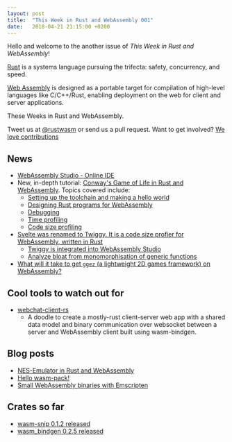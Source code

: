 ```yaml
---
layout: post
title:  "This Week in Rust and WebAssembly 001"
date:   2018-04-21 21:15:00 +0200
---
```

Hello and welcome to the another issue of *This Week in Rust and WebAssembly*!

[Rust](http://rust-lang.org) is a systems language pursuing the trifecta: safety, concurrency, and speed.

[Web Assembly](http://webassembly.org) is designed as a portable target for compilation of high-level languages like C/C++/Rust, enabling deployment on the web for client and server applications.

These Weeks in Rust and WebAssembly.

Tweet us at [@rustwasm](https://twitter.com/rustwasm) or send us a pull request. Want to get involved? [We love contributions](https://github.com/rust-lang-nursery/rust-wasm/blob/master/README.md)

## News
* [WebAssembly Studio - Online IDE](https://hacks.mozilla.org/2018/04/sneak-peek-at-webassembly-studio/)
* New, in-depth tutorial: [Conway's Game of Life in Rust and WebAssembly](https://rust-lang-nursery.github.io/rust-wasm/game-of-life/introduction.html). Topics covered include:
    * [Setting up the toolchain and making a hello world](https://rust-lang-nursery.github.io/rust-wasm/game-of-life/setup.html)
    * [Designing Rust programs for WebAssembly](https://rust-lang-nursery.github.io/rust-wasm/game-of-life/implementing.html)
    * [Debugging](https://rust-lang-nursery.github.io/rust-wasm/game-of-life/debugging.html)
    * [Time profiling](https://rust-lang-nursery.github.io/rust-wasm/game-of-life/time-profiling.html)
    * [Code size profiling](https://rust-lang-nursery.github.io/rust-wasm/game-of-life/code-size.html)
* [Svelte was renamed to Twiggy. It is a code size profier for WebAssembly, written in Rust](https://github.com/rustwasm/twiggy)
    - [Twiggy is integrated into WebAssembly Studio](https://twitter.com/fitzgen/status/987135974160265216)
    - [Analyze bloat from monomorphisation of generic functions](https://github.com/rustwasm/twiggy/pull/40)
* [What will it take to get `ggez` (a lightweight 2D games framework) on WebAssembly?](https://wiki.alopex.li/GgezOnWasm)


## Cool tools to watch out for
* [webchat-client-rs](https://github.com/bzar/webchat-rs)
    - A doodle to create a mostly-rust client-server web app with a shared data model and binary communication over websocket between a server and WebAssembly client built using wasm-bindgen.

## Blog posts
* [NES-Emulator in Rust and WebAssembly](https://medium.com/@bokuweb17/writing-an-nes-emulator-with-rust-and-webassembly-d64de101c49d)
* [Hello wasm-pack!](https://hacks.mozilla.org/2018/04/hello-wasm-pack/)
* [Small WebAssembly binaries with Emscripten](https://kripken.github.io/blog/binaryen/2018/04/18/rust-emscripten.html)


## Crates so far
* [wasm-snip 0.1.2 released](https://crates.io/crates/wasm-snip/0.1.2)
* [wasm_bindgen 0.2.5 released](https://crates.io/crates/wasm-bindgen)
